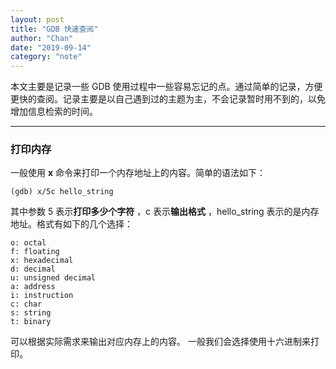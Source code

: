 ```yaml
---
layout: post
title: "GDB 快速查阅"
author: "Chan"
date: "2019-09-14"
category: "note"
---
```


本文主要是记录一些 GDB 使用过程中一些容易忘记的点。通过简单的记录，方便更快的查阅。记录主要是以自己遇到过的主题为主，不会记录暂时用不到的，以免增加信息检索的时间。

---

### 打印内存

一般使用 __x__ 命令来打印一个内存地址上的内容。简单的语法如下：

```
(gdb) x/5c hello_string
```

其中参数 5 表示**打印多少个字符** ，c 表示**输出格式** ，hello_string 表示的是内存地址。格式有如下的几个选择：

```
o: octal 
f: floating 
x: hexadecimal
d: decimal
u: unsigned decimal
a: address
i: instruction
c: char
s: string
t: binary
```

可以根据实际需求来输出对应内存上的内容。 一般我们会选择使用十六进制来打印。